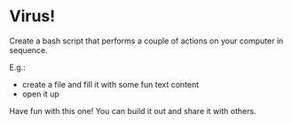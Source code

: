 # Virus!

Create a bash script that performs a couple of actions on your computer in sequence.

E.g.:
* create a file and fill it with some fun text content
* open it up

Have fun with this one! You can build it out and share it with others.

